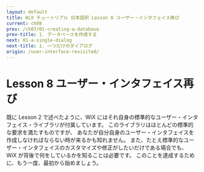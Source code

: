 ```yaml
---
layout: default
title: WiX チュートリアル 日本語訳 Lesson 8 ユーザー・インタフェイス再び
current: ch08
prev: /ch07/01-creating-a-database
prev-title: 1. データベースを作成する
next: 01-a-single-dialog
next-title: 1. 一つだけのダイアログ
origin: /user-interface-revisited/
---
```

# Lesson 8 ユーザー・インタフェイス再び

既に Lesson 2 で述べたように、WiX にはそれ自身の標準的なユーザー・インタフェイス・ライブラリが付属しています。
このライブラリはほとんどの標準的な要求を満たすものですが、
あなたが自分自身のユーザー・インタフェイスを作成しなければならない時が来るかも知れません。
また、たとえ標準的なユーザー・インタフェイスのカスタマイズや修正がしたいだけである場合でも、 
WiX が背後で何をしているかを知ることは必要です。
このことを達成するために、もう一度、最初から始めましょう。